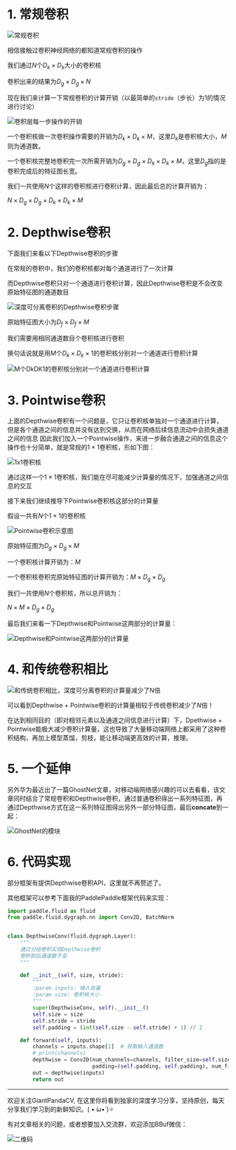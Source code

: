 # 1. 常规卷积

![常规卷积](https://img-blog.csdnimg.cn/20200422202503445.png?x-oss-process=image/watermark,type_ZmFuZ3poZW5naGVpdGk,shadow_10,text_aHR0cHM6Ly9ibG9nLmNzZG4ubmV0L2p1c3Rfc29ydA==,size_16,color_FFFFFF,t_70)

相信接触过卷积神经网络的都知道常规卷积的操作

我们通过$N$个$D_k\times D_k$大小的卷积核

卷积出来的结果为$D_g \times D_g \times N$

现在我们来计算一下常规卷积的计算开销（以最简单的`stride`（步长）为$1$的情况进行讨论）

![卷积层每一步操作的开销](https://img-blog.csdnimg.cn/20200422202638672.png?x-oss-process=image/watermark,type_ZmFuZ3poZW5naGVpdGk,shadow_10,text_aHR0cHM6Ly9ibG9nLmNzZG4ubmV0L2p1c3Rfc29ydA==,size_16,color_FFFFFF,t_70)

一个卷积核做一次卷积操作需要的开销为$D_k\times D_k\times M$，这里$D_k$是卷积核大小，$M$则为通道数。

一个卷积核完整地卷积完一次所需开销为$D_g\times D_g\times D_k\times D_k \times M$，这里$D_g$指的是卷积完成后的特征图长宽。

我们一共使用$N$个这样的卷积核进行卷积计算，因此最后总的计算开销为：

$N \times D_g \times D_g \times D_k \times D_k\times M$

# 2. Depthwise卷积
下面我们来看以下Depthwise卷积的步骤

在常规的卷积中，我们的卷积核都对每个通道进行了一次计算

而Depthwise卷积只对一个通道进行卷积计算，因此Depthwise卷积是不会改变原始特征图的通道数目


![深度可分离卷积的Depthwise卷积步骤](https://img-blog.csdnimg.cn/20200422203954747.png?x-oss-process=image/watermark,type_ZmFuZ3poZW5naGVpdGk,shadow_10,text_aHR0cHM6Ly9ibG9nLmNzZG4ubmV0L2p1c3Rfc29ydA==,size_16,color_FFFFFF,t_70)

原始特征图大小为$D_f\times D_f\times M$

我们需要用相同通道数目个卷积核进行卷积

换句话说就是用$M$个$D_k\times D_k \times 1$的卷积核分别对一个通道进行卷积计算

![M个Dk*DK*1的卷积核分别对一个通道进行卷积计算](https://img-blog.csdnimg.cn/20200422204208946.png)

# 3. Pointwise卷积
上面的Depthwise卷积有一个问题是，它只让卷积核单独对一个通道进行计算，但是各个通道之间的信息并没有达到交换，从而在网络后续信息流动中会损失通道之间的信息
因此我们加入一个Pointwise操作，来进一步融合通道之间的信息这个操作也十分简单，就是常规的$1\times 1$卷积核，形如下图：

![1x1卷积核](https://img-blog.csdnimg.cn/20200422204459285.png)

通过这样一个$1\times 1$卷积核，我们能在尽可能减少计算量的情况下，加强通道之间信息的交互

接下来我们继续推导下Pointwise卷积核这部分的计算量

假设一共有$N$个$1\times 1$的卷积核

![Pointwise卷积示意图](https://img-blog.csdnimg.cn/20200422204620231.png?x-oss-process=image/watermark,type_ZmFuZ3poZW5naGVpdGk,shadow_10,text_aHR0cHM6Ly9ibG9nLmNzZG4ubmV0L2p1c3Rfc29ydA==,size_16,color_FFFFFF,t_70)

原始特征图为$D_g \times D_g \times M$

一个卷积核计算开销为：$M$

一个卷积核卷积完原始特征图的计算开销为：$M\times D_g\times D_g$

我们一共使用$N$个卷积核，所以总开销为：

$N\times M\times D_g\times D_g$

最后我们来看一下Depthwise和Pointwise这两部分的计算量：

![Depthwise和Pointwise这两部分的计算量](https://img-blog.csdnimg.cn/20200422205008420.png?x-oss-process=image/watermark,type_ZmFuZ3poZW5naGVpdGk,shadow_10,text_aHR0cHM6Ly9ibG9nLmNzZG4ubmV0L2p1c3Rfc29ydA==,size_16,color_FFFFFF,t_70)

# 4. 和传统卷积相比

![和传统卷积相比，深度可分离卷积的计算量减少了N倍](https://img-blog.csdnimg.cn/20200422205045649.png?x-oss-process=image/watermark,type_ZmFuZ3poZW5naGVpdGk,shadow_10,text_aHR0cHM6Ly9ibG9nLmNzZG4ubmV0L2p1c3Rfc29ydA==,size_16,color_FFFFFF,t_70)

可以看到Depthwise + Pointwise卷积的计算量相较于传统卷积减少了$N$倍！

在达到相同目的（即对相邻元素以及通道之间信息进行计算）下，Dpethwise + Pointwise能极大减少卷积计算量，这也导致了大量移动端网络上都采用了这种卷积结构，再加上模型蒸馏，剪枝，能让移动端更高效的计算，推理。


# 5. 一个延伸
另外华为最近出了一篇GhostNet文章，对移动端网络感兴趣的可以去看看，该文章同时结合了常规卷积和Depthwise卷积，通过普通卷积得出一系列特征图，再通过Depthwise方式在这一系列特征图得出另外一部分特征图，最后**concate**到一起：

![GhostNet的模块](https://img-blog.csdnimg.cn/20200422205249395.png?x-oss-process=image/watermark,type_ZmFuZ3poZW5naGVpdGk,shadow_10,text_aHR0cHM6Ly9ibG9nLmNzZG4ubmV0L2p1c3Rfc29ydA==,size_16,color_FFFFFF,t_70)

# 6. 代码实现
部分框架有提供Depthwise卷积API，这里就不再赘述了。

其他框架可以参考下面我的PaddlePaddle框架代码来实现：

```python
import paddle.fluid as fluid
from paddle.fluid.dygraph.nn import Conv2D, BatchNorm


class DepthwiseConv(fluid.dygraph.Layer):
    """
    通过分组卷积实现Depthwise卷积
    卷积前后通道数不变
    """

    def __init__(self, size, stride):
        """
        :param inputs: 输入张量
        :param size: 卷积核大小
        """
        super(DepthwiseConv, self).__init__()
        self.size = size
        self.stride = stride
        self.padding = (int(self.size - self.stride) + 1) // 2

    def forward(self, inputs):
        channels = inputs.shape[1]  # 获取输入通道数
        # print(channels)
        depthwise = Conv2D(num_channels=channels, filter_size=self.size, stride=self.stride,
                           padding=(self.padding, self.padding), num_filters=channels)
        out = depthwise(inputs)
        return out
```

---------------------------------------------------------------------------

欢迎关注GiantPandaCV, 在这里你将看到独家的深度学习分享，坚持原创，每天分享我们学习到的新鲜知识。( • ̀ω•́ )✧

有对文章相关的问题，或者想要加入交流群，欢迎添加BBuf微信：

![二维码](https://img-blog.csdnimg.cn/20200110234905879.png?x-oss-process=image/watermark,type_ZmFuZ3poZW5naGVpdGk,shadow_10,text_aHR0cHM6Ly9ibG9nLmNzZG4ubmV0L2p1c3Rfc29ydA==,size_16,color_FFFFFF,t_70)